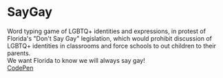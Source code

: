 <h1> SayGay </h1>
<p> Word typing game of LGBTQ+ identities and expressions, in protest of Florida's "Don't Say Gay" legislation, which would prohibit discussion of LGBTQ+ identities in classrooms and force schools to out children to their parents. </br> We want Florida to know we will always say gay! </br>
<a href = "https://codepen.io/supermarsgalaxy/pen/OJzNRBm" target=_blank> CodePen </a>
</p>
<img url("https://user-images.githubusercontent.com/98436419/159596421-e5200841-4434-45e5-9b55-c90d2118f5e1.png")>

